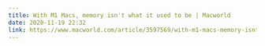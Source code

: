 ```yaml
---
title: With M1 Macs, memory isn't what it used to be | Macworld
date: 2020-11-19 22:32
link: https://www.macworld.com/article/3597569/with-m1-macs-memory-isnt-what-it-used-to-be.html
---
```

